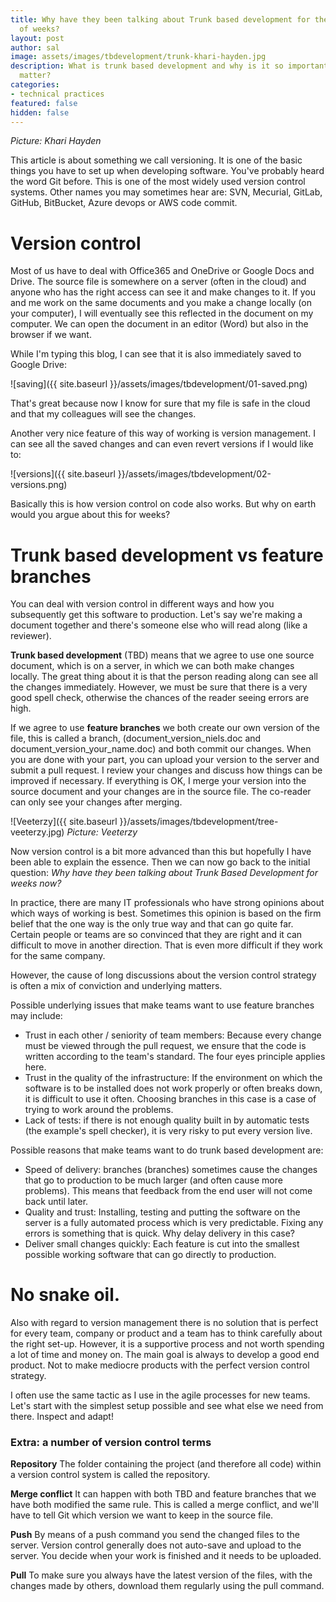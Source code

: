 ```yaml
---
title: Why have they been talking about Trunk based development for the last couple
  of weeks?
layout: post
author: sal
image: assets/images/tbdevelopment/trunk-khari-hayden.jpg
description: What is trunk based development and why is it so important? Does it really
  matter?
categories:
- technical practices
featured: false
hidden: false
---
```

*Picture: Khari Hayden*

This article is about something we call versioning. It is one of the basic things you have to set up when developing software. You've probably heard the word Git before. This is one of the most widely used version control systems. Other names you may sometimes hear are: SVN, Mecurial, GitLab, GitHub, BitBucket, Azure devops or AWS code commit.

# Version control

Most of us have to deal with Office365 and OneDrive or Google Docs and Drive. The source file is somewhere on a server (often in the cloud) and anyone who has the right access can see it and make changes to it. If you and me work on the same documents and you make a change locally (on your computer), I will eventually see this reflected in the document on my computer. We can open the document in an editor (Word) but also in the browser if we want.

While I'm typing this blog, I can see that it is also immediately saved to Google Drive:

![saving]({{ site.baseurl }}/assets/images/tbdevelopment/01-saved.png)

That's great because now I know for sure that my file is safe in the cloud and that my colleagues will see the changes.

Another very nice feature of this way of working is version management. I can see all the saved changes and can even revert versions if I would like to:

![versions]({{ site.baseurl }}/assets/images/tbdevelopment/02-versions.png)

Basically this is how version control on code also works. But why on earth would you argue about this for weeks?

# Trunk based development vs feature branches

You can deal with version control in different ways and how you subsequently get this software to production. Let's say we're making a document together and there's someone else who will read along (like a reviewer).

**Trunk based development** (TBD) means that we agree to use one source document, which is on a server, in which we can both make changes locally. The great thing about it is that the person reading along can see all the changes immediately. However, we must be sure that there is a very good spell check, otherwise the chances of the reader seeing errors are high.

If we agree to use **feature branches** we both create our own version of the file, this is called a branch, (document_version_niels.doc and document_version_your_name.doc) and both commit our changes. When you are done with your part, you can upload your version to the server and submit a pull request. I review your changes and discuss how things can be improved if necessary. If everything is OK, I merge your version into the source document and your changes are in the source file. The co-reader can only see your changes after merging.

![Veeterzy]({{ site.baseurl }}/assets/images/tbdevelopment/tree-veeterzy.jpg)
*Picture: Veeterzy*

Now version control is a bit more advanced than this but hopefully I have been able to explain the essence. Then we can now go back to the initial question: *Why have they been talking about Trunk Based Development for weeks now?*

In practice, there are many IT professionals who have strong opinions about which ways of working is best. Sometimes this opinion is based on the firm belief that the one way is the only true way and that can go quite far. Certain people or teams are so convinced that they are right and it can difficult to move in another direction. That is even more difficult if they work for the same company.

However, the cause of long discussions about the version control strategy is often a mix of conviction and underlying matters.

Possible underlying issues that make teams want to use feature branches may include:

* Trust in each other / seniority of team members: Because every change must be viewed through the pull request, we ensure that the code is written according to the team's standard. The four eyes principle applies here.
* Trust in the quality of the infrastructure: If the environment on which the software is to be installed does not work properly or often breaks down, it is difficult to use it often. Choosing branches in this case is a case of trying to work around the problems.
* Lack of tests: if there is not enough quality built in by automatic tests (the example's spell checker), it is very risky to put every version live.

Possible reasons that make teams want to do trunk based development are:

* Speed of delivery: branches (branches) sometimes cause the changes that go to production to be much larger (and often cause more problems). This means that feedback from the end user will not come back until later.
* Quality and trust: Installing, testing and putting the software on the server is a fully automated process which is very predictable. Fixing any errors is something that is quick. Why delay delivery in this case?
* Deliver small changes quickly: Each feature is cut into the smallest possible working software that can go directly to production.

# No snake oil.

Also with regard to version management there is no solution that is perfect for every team, company or product and a team has to think carefully about the right set-up. However, it is a supportive process and not worth spending a lot of time and money on. The main goal is always to develop a good end product. Not to make mediocre products with the perfect version control strategy.

I often use the same tactic as I use in the agile processes for new teams. Let's start with the simplest setup possible and see what else we need from there. Inspect and adapt!


### Extra: a number of version control terms

**Repository**
The folder containing the project (and therefore all code) within a version control system is called the repository.

**Merge conflict**
It can happen with both TBD and feature branches that we have both modified the same rule. This is called a merge conflict, and we'll have to tell Git which version we want to keep in the source file.

**Push**
By means of a push command you send the changed files to the server. Version control generally does not auto-save and upload to the server. You decide when your work is finished and it needs to be uploaded.

**Pull**
To make sure you always have the latest version of the files, with the changes made by others, download them regularly using the pull command.
